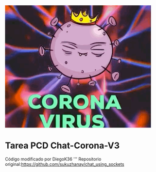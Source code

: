![](coronavirus.gif)

# Tarea PCD Chat-Corona-V3
Código modificado por DiegoK36
'''
Repositorio original:https://github.com/sukuzhanay/chat_using_sockets
